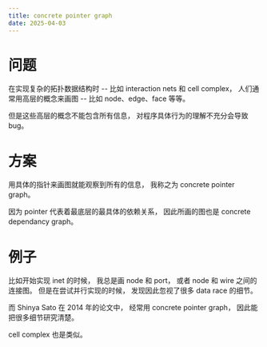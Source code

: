 ```yaml
---
title: concrete pointer graph
date: 2025-04-03
---
```


# 问题

在实现复杂的拓扑数据结构时
-- 比如 interaction nets 和 cell complex，
人们通常用高层的概念来画图
-- 比如 node、edge、face 等等。

但是这些高层的概念不能包含所有信息，
对程序具体行为的理解不充分会导致 bug。

# 方案

用具体的指针来画图就能观察到所有的信息，
我称之为 concrete pointer graph。

因为 pointer 代表着最底层的最具体的依赖关系，
因此所画的图也是 concrete dependancy graph。

# 例子

比如开始实现 inet 的时候，
我总是画 node 和 port，
或者 node 和 wire 之间的连接图。
但是在尝试并行实现的时候，
发现因此忽视了很多 data race 的细节。

而 Shinya Sato 在 2014 年的论文中，
经常用 concrete pointer graph，
因此能把很多细节研究清楚。

cell complex 也是类似。
